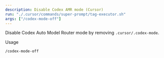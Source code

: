 ```yaml
---
description: Disable Codex AMR mode (Cursor)
run: "./.cursor/commands/super-prompt/tag-executor.sh"
args: ["/codex-mode-off"]
---
```


Disable Codex Auto Model Router mode by removing `.cursor/.codex-mode`.

Usage
```
/codex-mode-off
```

